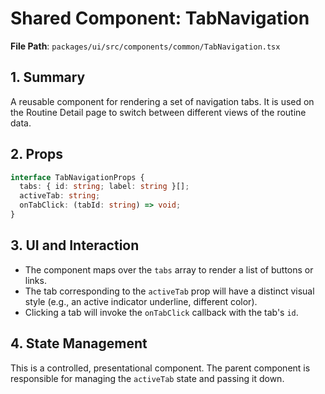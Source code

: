 # Shared Component: TabNavigation

**File Path**: `packages/ui/src/components/common/TabNavigation.tsx`

## 1. Summary

A reusable component for rendering a set of navigation tabs. It is used on the Routine Detail page to switch between different views of the routine data.

## 2. Props

```typescript
interface TabNavigationProps {
  tabs: { id: string; label: string }[];
  activeTab: string;
  onTabClick: (tabId: string) => void;
}
```

## 3. UI and Interaction

- The component maps over the `tabs` array to render a list of buttons or links.
- The tab corresponding to the `activeTab` prop will have a distinct visual style (e.g., an active indicator underline, different color).
- Clicking a tab will invoke the `onTabClick` callback with the tab's `id`.

## 4. State Management

This is a controlled, presentational component. The parent component is responsible for managing the `activeTab` state and passing it down.
